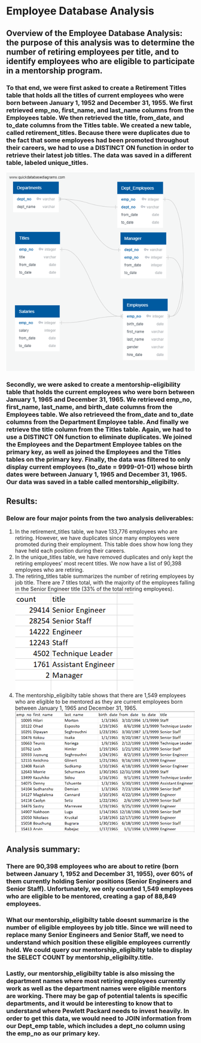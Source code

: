 # Employee Database Analysis


## **Overview of the Employee Database Analysis**: the purpose of this analysis was to determine the number of retiring employees per title, and to identify employees who are eligible to participate in a mentorship program.

### To that end, we were first asked to create a Retirement Titles table that holds all the titles of current employees who were born between January 1, 1952 and December 31, 1955. We first retrieved emp_no, first_name, and last_name columns from the Employees table. We then retrieved the title, from_date, and to_date columns from the Titles table. We created a new table, called retirement_titles. Because there were duplicates due to the fact that some employees had been promoted throughout their careers, we had to use a DISTINCT ON function in order to retrieve their latest job titles. The data was saved in a different table, labeled unique_titles.
![ERD](Analysis/EmployeeDB.png)

### Secondly, we were asked to create a mentorship-eligibility table that holds the current employees who were born between January 1, 1965 and December 31, 1965. We retrieved emp_no, first_name, last_name, and birth_date columns from the Employees table. We also retrieveed the from_date and to_date columns from the Department Employee table. And finally we retrieve the title column from the Titles table. Again, we had to use a DISTINCT ON function to eliminate duplicates. We joined the Employees and the Department Employee tables on the primary key, as well as joined the Employees and the Titles tables on the primary key. Finally, the data was filtered to only display current employees (to_date = 9999-01-01) whose birth dates were between January 1, 1965 and December 31, 1965. Our data was saved in a table called mentorship_eligibilty.

## **Results**: 

### Below are four major points from the two analysis deliverables:

1. In the retirement_titles table, we have 133,776 employees who are retiring. However, we have duplicates since many employees were promoted during their employment. This table does show how long they have held each position during their careers.
2. In the unique_titles table, we have removed duplicates and only kept the retiring employees' most recent titles. We now have a list of 90,398 employees who are retiring. 
3. The retiring_titles table summarizes the number of retiring employees by job title. There are 7 titles total, with the majority of the employees falling in the Senior Engineer title (33% of the total retiring employees).
![Summary Retiring Titles Count](Analysis/retiring_titles.png)
4. The mentorship_eligibilty table shows that there are 1,549 employees who are eligible to be mentored as they are current employees born between January 1, 1965 and December 31, 1965.
![Summary Mentorship](Analysis/mentorship_eligibilty.png)

## **Analysis summary**:

### There are 90,398 employees who are about to retire (born between January 1, 1952 and December 31, 1955), over 60% of them currently holding Senior positions (Senior Engineers and Senior Staff). Unfortunately, we only counted 1,549 employees who are eligible to be mentored, creating a gap of 88,849 employees.
### What our mentorship_eligibilty table doesnt summarize is the number of eligible employees by job title. Since we will need to replace many Senior Engineers and Senior Staff, we need to understand which position these eligible employees currently hold. We could query our mentorship_eligibilty table to display the SELECT COUNT by mentorship_eligibilty.title.
### Lastly, our mentorship_eligibilty table is also missing the department names where most retiring employees currently work as well as the department names were eligible mentors are working. There may be gap of potential talents is specific departments, and it would be interesting to know that to understand where Pewlett Packard needs to invest heavily. In order to get this data, we would need to JOIN information from our Dept_emp table, which includes a dept_no column using the emp_no as our primary key.  